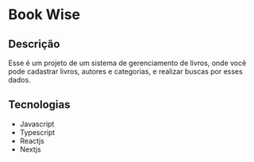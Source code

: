 # Book Wise

## Descrição

Esse é um projeto  de um sistema de gerenciamento de livros, onde você pode cadastrar livros, autores e categorias, e realizar buscas por esses dados.

## Tecnologias

- Javascript
- Typescript
- Reactjs
- Nextjs
